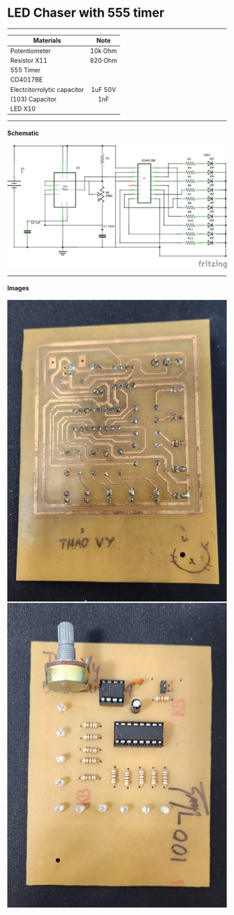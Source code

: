 # LED Chaser with 555 timer

---

| Materials        | Note           | 
| ------------- |:-------------:| 
| Potentiometer      |    10k Ohm   |
| Resistor X11     |   820 Ohm  |
| 555 Timer     |       |
| CD4017BE      |       |
| Electcitorrolytic capacitor      |    1uF 50V   |
| (103) Capacitor      |   1nF    |
| LED X10 |

---
#### Schematic
![alt text](https://github.com/thaov45/LED-Chaser/blob/main/Untitled%20Sketch_schem.png "Schematic")

---
#### Images
![alt text](https://github.com/thaov45/LED-Chaser/blob/main/20221006_234340.jpg "Image 1")
![alt text](https://github.com/thaov45/LED-Chaser/blob/main/20221006_234254.jpg "Image 2")
